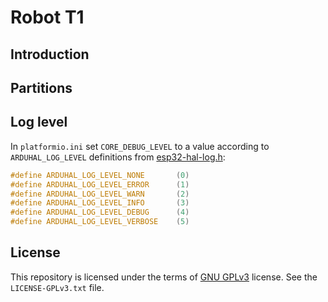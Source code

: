 # Robot T1

## Introduction

## Partitions

## Log level

In `platformio.ini` set `CORE_DEBUG_LEVEL` to a value according to `ARDUHAL_LOG_LEVEL` definitions from [esp32-hal-log.h](https://github.com/espressif/arduino-esp32/blob/master/cores/esp32/esp32-hal-log.h):

```c
#define ARDUHAL_LOG_LEVEL_NONE       (0)
#define ARDUHAL_LOG_LEVEL_ERROR      (1)
#define ARDUHAL_LOG_LEVEL_WARN       (2)
#define ARDUHAL_LOG_LEVEL_INFO       (3)
#define ARDUHAL_LOG_LEVEL_DEBUG      (4)
#define ARDUHAL_LOG_LEVEL_VERBOSE    (5)
```

## License

This repository is licensed under the terms of [GNU GPLv3](http://www.gnu.org/licenses/gpl-3.0.html) license. See the `LICENSE-GPLv3.txt` file.

